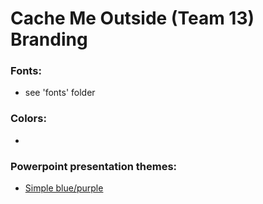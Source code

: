 # Cache Me Outside (Team 13) Branding
### Fonts: 
- see 'fonts' folder

### Colors:
- 

### Powerpoint presentation themes: 
- [Simple blue/purple](https://ucsdcloud-my.sharepoint.com/:p:/g/personal/kstadler_ucsd_edu/EUV_hO-EJUxKlYZdU0ynlqgB_dqDD1cR0JeuIbU7mKd42w?e=rUNbLd) 
